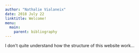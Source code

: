 ```yaml
---
author: "Nathalie Vialaneix"
date: 2018 July 22
linktitle: Welcome!
menu:
  main:
    parent: bibliography
---
```


I don't quite understand how the structure of this website work...